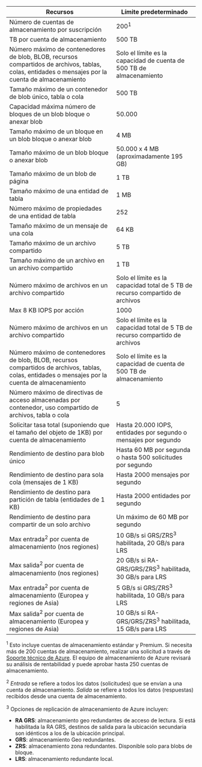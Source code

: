 Recursos|Límite predeterminado
---|---
Número de cuentas de almacenamiento por suscripción|200<sup>1</sup>
TB por cuenta de almacenamiento|500 TB
Número máximo de contenedores de blob, BLOB, recursos compartidos de archivos, tablas, colas, entidades o mensajes por la cuenta de almacenamiento|Solo el límite es la capacidad de cuenta de 500 TB de almacenamiento
Tamaño máximo de un contenedor de blob único, tabla o cola|500 TB
Capacidad máxima número de bloques de un blob bloque o anexar blob|50.000
Tamaño máximo de un bloque en un blob bloque o anexar blob|4 MB
Tamaño máximo de un blob bloque o anexar blob|50.000 x 4 MB (aproximadamente 195 GB) 
Tamaño máximo de un blob de página |1 TB
Tamaño máximo de una entidad de tabla|1 MB
Número máximo de propiedades de una entidad de tabla|252
Tamaño máximo de un mensaje de una cola|64 KB
Tamaño máximo de un archivo compartido|5 TB
Tamaño máximo de un archivo en un archivo compartido|1 TB
Número máximo de archivos en un archivo compartido|Solo el límite es la capacidad total de 5 TB de recurso compartido de archivos
Max 8 KB IOPS por acción|1000
Número máximo de archivos en un archivo compartido|Solo el límite es la capacidad total de 5 TB de recurso compartido de archivos
Número máximo de contenedores de blob, BLOB, recursos compartidos de archivos, tablas, colas, entidades o mensajes por la cuenta de almacenamiento|Solo el límite es la capacidad de cuenta de 500 TB de almacenamiento
Número máximo de directivas de acceso almacenadas por contenedor, uso compartido de archivos, tabla o cola|5
Solicitar tasa total (suponiendo que el tamaño del objeto de 1KB) por cuenta de almacenamiento|Hasta 20.000 IOPS, entidades por segundo o mensajes por segundo
Rendimiento de destino para blob único|Hasta 60 MB por segunda o hasta 500 solicitudes por segundo
Rendimiento de destino para sola cola (mensajes de 1 KB)|Hasta 2000 mensajes por segundo
Rendimiento de destino para partición de tabla (entidades de 1 KB)|Hasta 2000 entidades por segundo
Rendimiento de destino para compartir de un solo archivo|Un máximo de 60 MB por segundo
Max entrada<sup>2</sup> por cuenta de almacenamiento (nos regiones)|10 GB/s si GRS/ZRS<sup>3</sup> habilitada, 20 GB/s para LRS
Max salida<sup>2</sup> por cuenta de almacenamiento (nos regiones)|20 GB/s si RA-GRS/GRS/ZRS<sup>3</sup> habilitada, 30 GB/s para LRS
Max entrada<sup>2</sup> por cuenta de almacenamiento (Europea y regiones de Asia)|5 GB/s si GRS/ZRS<sup>3</sup> habilitada, 10 GB/s para LRS
Max salida<sup>2</sup> por cuenta de almacenamiento (Europea y regiones de Asia)|10 GB/s si RA-GRS/GRS/ZRS<sup>3</sup> habilitada, 15 GB/s para LRS

<sup>1</sup> Esto incluye cuentas de almacenamiento estándar y Premium. Si necesita más de 200 cuentas de almacenamiento, realizar una solicitud a través de [Soporte técnico de Azure](https://azure.microsoft.com/support/faq/). El equipo de almacenamiento de Azure revisará su análisis de rentabilidad y puede aprobar hasta 250 cuentas de almacenamiento. 

<sup>2</sup> *Entrada* se refiere a todos los datos (solicitudes) que se envían a una cuenta de almacenamiento. *Salida* se refiere a todos los datos (respuestas) recibidos desde una cuenta de almacenamiento.  

<sup>3</sup> Opciones de replicación de almacenamiento de Azure incluyen:

- **RA GRS**: almacenamiento geo redundantes de acceso de lectura. Si está habilitada la RA GRS, destinos de salida para la ubicación secundaria son idénticos a los de la ubicación principal.
- **GRS**: almacenamiento Geo redundantes. 
- **ZRS**: almacenamiento zona redundantes. Disponible solo para blobs de bloque. 
- **LRS**: almacenamiento redundante local. 

